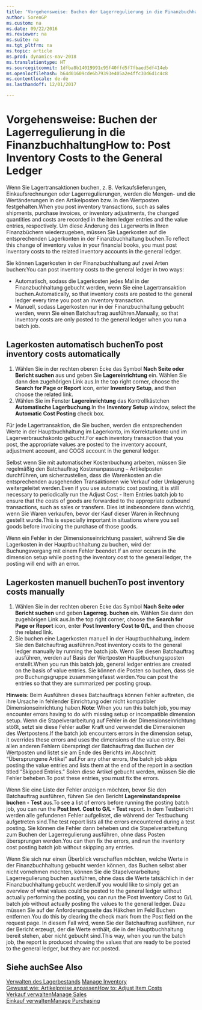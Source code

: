 ```yaml
---
title: 'Vorgehensweise: Buchen der Lagerregulierung in die Finanzbuchhaltung'
author: SorenGP
ms.custom: na
ms.date: 09/22/2016
ms.reviewer: na
ms.suite: na
ms.tgt_pltfrm: na
ms.topic: article
ms.prod: dynamics-nav-2018
ms.translationtype: HT
ms.sourcegitcommit: 1dfba8b14019991c95f40ffd5f7fbaed5df414eb
ms.openlocfilehash: b64d01609cde6b79393e405a2e4ffc30d6d1c4c8
ms.contentlocale: de-de
ms.lasthandoff: 12/01/2017

---
```


# <a name="how-to-post-inventory-costs-to-the-general-ledger"></a><span data-ttu-id="a5d7d-102">Vorgehensweise: Buchen der Lagerregulierung in die Finanzbuchhaltung</span><span class="sxs-lookup"><span data-stu-id="a5d7d-102">How to: Post Inventory Costs to the General Ledger</span></span>   
<span data-ttu-id="a5d7d-103">Wenn Sie Lagertransaktionen buchen, z. B. Verkaufslieferungen, Einkaufsrechnungen oder Lagerregulierungen, werden die Mengen- und die Wertänderungen in den Artikelposten bzw. in den Wertposten festgehalten.</span><span class="sxs-lookup"><span data-stu-id="a5d7d-103">When you post inventory transactions, such as sales shipments, purchase invoices, or inventory adjustments, the changed quantities and costs are recorded in the item ledger entries and the value entries, respectively.</span></span> <span data-ttu-id="a5d7d-104">Um diese Änderung des Lagerwerts in Ihren Finanzbüchern wiederzugeben, müssen Sie Lagerkosten auf die entsprechenden Lagerkonten in der Finanzbuchhaltung buchen.</span><span class="sxs-lookup"><span data-stu-id="a5d7d-104">To reflect this change of inventory value in your financial books, you must post inventory costs to the related inventory accounts in the general ledger.</span></span>

<span data-ttu-id="a5d7d-105">Sie können Lagerkosten in der Finanzbuchhaltung auf zwei Arten buchen:</span><span class="sxs-lookup"><span data-stu-id="a5d7d-105">You can post inventory costs to the general ledger in two ways:</span></span>

- <span data-ttu-id="a5d7d-106">Automatisch, sodass die Lagerkosten jedes Mal in der Finanzbuchhaltung gebucht werden, wenn Sie eine Lagertransaktion buchen.</span><span class="sxs-lookup"><span data-stu-id="a5d7d-106">Automatically, so that inventory costs are posted to the general ledger every time you post an inventory transaction.</span></span>
- <span data-ttu-id="a5d7d-107">Manuell, sodass Lagerkosten nur in der Finanzbuchhaltung gebucht werden, wenn Sie einen Batchauftrag ausführen.</span><span class="sxs-lookup"><span data-stu-id="a5d7d-107">Manually, so that inventory costs are only posted to the general ledger when you run a batch job.</span></span>


## <a name="to-post-inventory-costs-automatically"></a><span data-ttu-id="a5d7d-108">Lagerkosten automatisch buchen</span><span class="sxs-lookup"><span data-stu-id="a5d7d-108">To post inventory costs automatically</span></span>
1. <span data-ttu-id="a5d7d-109">Wählen Sie in der rechten oberen Ecke das Symbol **Nach Seite oder Bericht suchen** aus und geben Sie **Lagereinrichtung** ein. Wählen Sie dann den zugehörigen Link aus.</span><span class="sxs-lookup"><span data-stu-id="a5d7d-109">In the top right corner, choose the **Search for Page or Report** icon, enter **Inventory Setup**, and then choose the related link.</span></span>
2. <span data-ttu-id="a5d7d-110">Wählen Sie im Fenster **Lagereinrichtung** das Kontrollkästchen **Automatische Lagerbuchung**.</span><span class="sxs-lookup"><span data-stu-id="a5d7d-110">In the **Inventory Setup** window, select the **Automatic Cost Posting** check box.</span></span>

<span data-ttu-id="a5d7d-111">Für jede Lagertransaktion, die Sie buchen, werden die entsprechenden Werte in der Hauptbuchhaltung im Lagerkonto, im Korrekturkonto und im Lagerverbrauchskonto gebucht.</span><span class="sxs-lookup"><span data-stu-id="a5d7d-111">For each inventory transaction that you post, the appropriate values are posted to the inventory account, adjustment account, and COGS account in the general ledger.</span></span>

<span data-ttu-id="a5d7d-112">Selbst wenn Sie mit automatischer Kostenbuchung arbeiten, müssen Sie regelmäßig den Batchauftrag Kostenanpassung – Artikelposten durchführen, um sicherzustellen, dass die Warenkosten an die entsprechenden ausgehenden Transaktionen wie Verkauf oder Umlagerung weitergeleitet werden.</span><span class="sxs-lookup"><span data-stu-id="a5d7d-112">Even if you use automatic cost posting, it is still necessary to periodically run the Adjust Cost - Item Entries batch job to ensure that the costs of goods are forwarded to the appropriate outbound transactions, such as sales or transfers.</span></span> <span data-ttu-id="a5d7d-113">Dies ist insbesondere dann wichtig, wenn Sie Waren verkaufen, bevor der Kauf dieser Waren in Rechnung gestellt wurde.</span><span class="sxs-lookup"><span data-stu-id="a5d7d-113">This is especially important in situations where you sell goods before invoicing the purchase of those goods.</span></span>

<span data-ttu-id="a5d7d-114">Wenn ein Fehler in der Dimensionseinrichtung passiert, während Sie die Lagerkosten in der Hauptbuchhaltung zu buchen, wird der Buchungsvorgang mit einem Fehler beendet.</span><span class="sxs-lookup"><span data-stu-id="a5d7d-114">If an error occurs in the dimension setup while posting the inventory cost to the general ledger, the posting will end with an error.</span></span>

## <a name="to-post-inventory-costs-manually"></a><span data-ttu-id="a5d7d-115">Lagerkosten manuell buchen</span><span class="sxs-lookup"><span data-stu-id="a5d7d-115">To post inventory costs manually</span></span>
1. <span data-ttu-id="a5d7d-116">Wählen Sie in der rechten oberen Ecke das Symbol **Nach Seite oder Bericht suchen** und geben **Lagerreg. buchen** ein. Wählen Sie dann den zugehörigen Link aus.</span><span class="sxs-lookup"><span data-stu-id="a5d7d-116">In the top right corner, choose the **Search for Page or Report** icon, enter **Post Inventory Cost to G/L**, and then choose the related link.</span></span>
2. <span data-ttu-id="a5d7d-117">Sie buchen eine Lagerkosten manuell in der Hauptbuchhaltung, indem Sie den Batchauftrag ausführen.</span><span class="sxs-lookup"><span data-stu-id="a5d7d-117">Post inventory costs to the general ledger manually by running the batch job.</span></span> <span data-ttu-id="a5d7d-118">Wenn Sie diesen Batchauftrag ausführen, werden auf Basis der Wertposten Hauptbuchungsposten erstellt.</span><span class="sxs-lookup"><span data-stu-id="a5d7d-118">When you run this batch job, general ledger entries are created on the basis of value entries.</span></span> <span data-ttu-id="a5d7d-119">Sie können die Posten so buchen, dass sie pro Buchungsgruppe zusammengefasst werden.</span><span class="sxs-lookup"><span data-stu-id="a5d7d-119">You can post the entries so that they are summarized per posting group.</span></span>

<span data-ttu-id="a5d7d-120">**Hinweis**: Beim Ausführen dieses Batchauftrags können Fehler auftreten, die ihre Ursache in fehlender Einrichtung oder nicht kompatibler Dimensionseinrichtung haben.</span><span class="sxs-lookup"><span data-stu-id="a5d7d-120">**Note**: When you run this batch job, you may encounter errors having to do with missing setup or incompatible dimension setup.</span></span> <span data-ttu-id="a5d7d-121">Wenn die Stapelverarbeitung auf Fehler in der Dimensionseinrichtung stößt, setzt sie diese Fehler außer Kraft und verwendet die Dimensionen des Wertpostens.</span><span class="sxs-lookup"><span data-stu-id="a5d7d-121">If the batch job encounters errors in the dimension setup, it overrides these errors and uses the dimensions of the value entry.</span></span> <span data-ttu-id="a5d7d-122">Bei allen anderen Fehlern überspringt der Batchauftrag das Buchen der Wertposten und listet sie am Ende des Berichts im Abschnitt “Übersprungene Artikel” auf.</span><span class="sxs-lookup"><span data-stu-id="a5d7d-122">For any other errors, the batch job skips posting the value entries and lists them at the end of the report in a section titled “Skipped Entries.”</span></span> <span data-ttu-id="a5d7d-123">Solen diese Artikel gebucht werden, müssen Sie die Fehler beheben.</span><span class="sxs-lookup"><span data-stu-id="a5d7d-123">To post these entries, you must fix the errors.</span></span>

<span data-ttu-id="a5d7d-124">Wenn Sie eine Liste der Fehler anzeigen möchten, bevor Sie den Batchauftrag ausführen, führen Sie den Bericht **Lagereinstandspreise buchen - Test** aus.</span><span class="sxs-lookup"><span data-stu-id="a5d7d-124">To see a list of errors before running the posting batch job, you can run the **Post Invt. Cost to G/L - Test** report.</span></span> <span data-ttu-id="a5d7d-125">In dem Testbericht werden alle gefundenen Fehler aufgelistet, die während der Testbuchung aufgetreten sind.</span><span class="sxs-lookup"><span data-stu-id="a5d7d-125">The test report lists all the errors encountered during a test posting.</span></span> <span data-ttu-id="a5d7d-126">Sie können die Fehler dann beheben und die Stapelverarbeitung zum Buchen der Lagerregulierung ausführen, ohne dass Posten übersprungen werden.</span><span class="sxs-lookup"><span data-stu-id="a5d7d-126">You can then fix the errors, and run the inventory cost posting batch job without skipping any entries.</span></span>

<span data-ttu-id="a5d7d-127">Wenn Sie sich nur einen Überblick verschaffen möchten, welche Werte in der Finanzbuchhaltung gebucht werden können, das Buchen selbst aber nicht vornehmen möchten, können Sie die Stapelverarbeitung Lagerregulierung buchen ausführen, ohne dass die Werte tatsächlich in der Finanzbuchhaltung gebucht werden.</span><span class="sxs-lookup"><span data-stu-id="a5d7d-127">If you would like to simply get an overview of what values could be posted to the general ledger without actually performing the posting, you can run the Post Inventory Cost to G/L batch job without actually posting the values to the general ledger.</span></span> <span data-ttu-id="a5d7d-128">Dazu müssen Sie auf der Anforderungsseite das Häkchen im Feld Buchen entfernen.</span><span class="sxs-lookup"><span data-stu-id="a5d7d-128">You do this by clearing the check mark from the Post field on the request page.</span></span> <span data-ttu-id="a5d7d-129">In diesem Fall wird, wenn Sie der Batchauftrag ausführen, nur der Bericht erzeugt, der die Werte enthält, die in der Hauptbuchhaltung bereit stehen, aber nicht gebucht sind.</span><span class="sxs-lookup"><span data-stu-id="a5d7d-129">This way, when you run the batch job, the report is produced showing the values that are ready to be posted to the general ledger, but they are not posted.</span></span>

## <a name="see-also"></a><span data-ttu-id="a5d7d-130">Siehe auch</span><span class="sxs-lookup"><span data-stu-id="a5d7d-130">See Also</span></span>
<span data-ttu-id="a5d7d-131">[Verwalten des Lagerbestands](inventory-manage-inventory.md)  </span><span class="sxs-lookup"><span data-stu-id="a5d7d-131">[Manage Inventory](inventory-manage-inventory.md)  </span></span>  
[<span data-ttu-id="a5d7d-132">Gewusst wie: Artikelpreise anpassen</span><span class="sxs-lookup"><span data-stu-id="a5d7d-132">How to: Adjust Item Costs</span></span>](inventory-how-adjust-item-costs.md)  
[<span data-ttu-id="a5d7d-133">Verkauf verwalten</span><span class="sxs-lookup"><span data-stu-id="a5d7d-133">Manage Sales</span></span>](sales-manage-sales.md)  
[<span data-ttu-id="a5d7d-134">Einkauf verwalten</span><span class="sxs-lookup"><span data-stu-id="a5d7d-134">Manage Purchasing</span></span>](purchasing-manage-purchasing.md)

